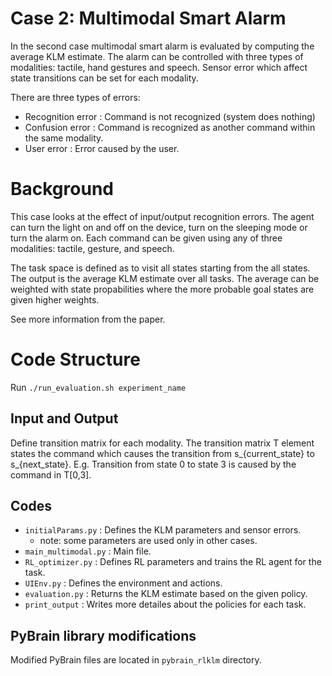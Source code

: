 # Case 2: Multimodal Smart Alarm

In the second case multimodal smart alarm is evaluated by computing the average KLM estimate. The alarm can be controlled with three types of modalities: tactile, hand gestures and speech. Sensor error which affect state transitions can be set for each modality.

There are three types of errors: 
* Recognition error : Command is not recognized (system does nothing)
* Confusion error : Command is recognized as another command within the same modality.
* User error : Error caused by the user. 
    
# Background

This case looks at the effect of input/output recognition errors. The agent can turn the light on and off on the device, turn on the sleeping mode or turn the alarm on. Each command can be given using any of three modalities: tactile, gesture, and speech. 

The task space is defined as to visit all states starting from the all states.
The output is the average KLM estimate over all tasks. The average can be weighted with state propabilities where the more probable goal states are given higher weights.

See more information from the paper.

# Code Structure
Run ```./run_evaluation.sh experiment_name```

## Input and Output
Define transition matrix for each modality. The transition matrix T element states the command which causes the transition from s_{current_state} to s_{next_state}. E.g. Transition from state 0 to state 3 is caused by the command in T[0,3].

## Codes
- ```initialParams.py``` : Defines the KLM parameters and sensor errors.
  - note: some parameters are used only in other cases.
- ```main_multimodal.py``` : Main file. 
- ```RL_optimizer.py``` : Defines RL parameters and trains the RL agent for the task.
- ```UIEnv.py``` : Defines the environment and actions.
- ```evaluation.py``` : Returns the KLM estimate based on the given policy.
- ```print_output``` : Writes more detailes about the policies for each task.

## PyBrain library modifications
Modified PyBrain files are located in ```pybrain_rlklm``` directory.
